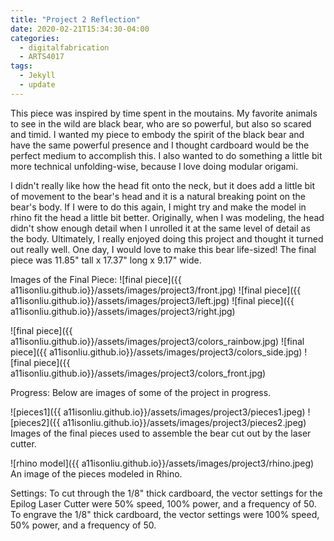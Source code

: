 ```yaml
---
title: "Project 2 Reflection"
date: 2020-02-21T15:34:30-04:00
categories:
  - digitalfabrication
  - ARTS4017
tags:
  - Jekyll
  - update
---
```


This piece was inspired by time spent in the moutains. My favorite animals to see in the wild are black bear, who are so powerful, but also so scared and timid. I wanted my piece to embody the spirit of the black bear and have the same powerful presence and I thought cardboard would be the perfect medium to accomplish this. I also wanted to do something a little bit more technical unfolding-wise, because I love doing modular origami.  

I didn't really like how the head fit onto the neck, but it does add a little bit of movement to the bear's head and it is a natural breaking point on the bear's body. If I were to do this again, I might try and make the model in rhino fit the head a little bit better. Originally, when I was modeling, the head didn't show enough detail when I unrolled it at the same level of detail as the body. Ultimately, I really enjoyed doing this project and thought it turned out really well. One day, I would love to make this bear life-sized! The final piece was 11.85" tall x 17.37" long x 9.17" wide. 

Images of the Final Piece:
![final piece]({{ a11isonliu.github.io}}/assets/images/project3/front.jpg)
![final piece]({{ a11isonliu.github.io}}/assets/images/project3/left.jpg)
![final piece]({{ a11isonliu.github.io}}/assets/images/project3/right.jpg)

![final piece]({{ a11isonliu.github.io}}/assets/images/project3/colors_rainbow.jpg)
![final piece]({{ a11isonliu.github.io}}/assets/images/project3/colors_side.jpg)
![final piece]({{ a11isonliu.github.io}}/assets/images/project3/colors_front.jpg)

Progress:
Below are images of some of the project in progress.

![pieces1]({{ a11isonliu.github.io}}/assets/images/project3/pieces1.jpeg)
![pieces2]({{ a11isonliu.github.io}}/assets/images/project3/pieces2.jpeg)
Images of the final pieces used to assemble the bear cut out by the laser cutter.

![rhino model]({{ a11isonliu.github.io}}/assets/images/project3/rhino.jpeg)
An image of the pieces modeled in Rhino.


Settings:
To cut through the 1/8" thick cardboard, the vector settings for the Epilog Laser Cutter were 50% speed, 100% power, and a frequency of 50.
To engrave the 1/8" thick cardboard, the vector settings were 100% speed, 50% power, and a frequency of 50.
